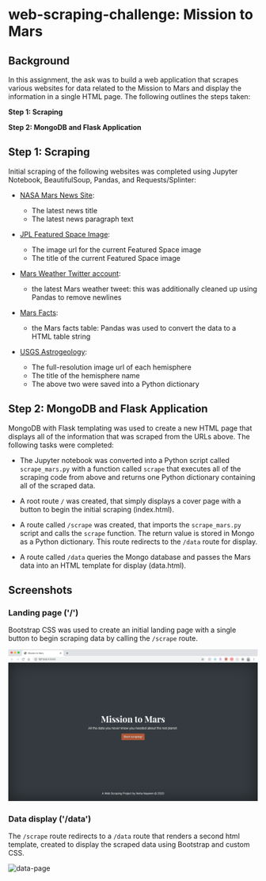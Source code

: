 # web-scraping-challenge: Mission to Mars

## Background
In this assignment, the ask was to build a web application that scrapes various websites for data related to the Mission to Mars and display the information in a single HTML page. The following outlines the steps taken:

**Step 1: Scraping**

**Step 2: MongoDB and Flask Application**


## Step 1: Scraping

Initial scraping of the following websites was completed using Jupyter Notebook, BeautifulSoup, Pandas, and Requests/Splinter:

* [NASA Mars News Site](https://mars.nasa.gov/news/): 
  * The latest news title 
  * The latest news paragraph text

* [JPL Featured Space Image](https://www.jpl.nasa.gov/spaceimages/?search=&category=Mars): 
  * The image url for the current Featured Space image
  * The title of the current Featured Space image

* [Mars Weather Twitter account](https://twitter.com/marswxreport?lang=en): 
  * the latest Mars weather tweet: this was additionally cleaned up using Pandas to remove newlines

* [Mars Facts](https://space-facts.com/mars/): 
  * the Mars facts table: Pandas was used to convert the data to a HTML table string

* [USGS Astrogeology](https://astrogeology.usgs.gov/search/results?q=hemisphere+enhanced&k1=target&v1=Mars): 
  * The full-resolution image url of each hemisphere
  * The title of the hemisphere name
  * The above two were saved into a Python dictionary

## Step 2: MongoDB and Flask Application

MongoDB with Flask templating was used to create a new HTML page that displays all of the information that was scraped from the URLs above. The following tasks were completed:

* The Jupyter notebook was converted into a Python script called `scrape_mars.py` with a function called `scrape` that executes all of the scraping code from above and returns one Python dictionary containing all of the scraped data.

* A root route `/` was created, that simply displays a cover page with a button to begin the initial scraping (index.html).

* A route called `/scrape` was created, that imports the `scrape_mars.py` script and calls the `scrape` function. The return value is stored in Mongo as a Python dictionary. This route redirects to the `/data` route for display.

* A route called `/data` queries the Mongo database and passes the Mars data into an HTML template for display (data.html).

## Screenshots

### Landing page ('/')

Bootstrap CSS was used to create an initial landing page with a single button to begin scraping data by calling the `/scrape` route.

![landing-page](Mission_to_Mars/screenshots/Root-Route.png)

### Data display ('/data')

The `/scrape` route redirects to a `/data` route that renders a second html template, created to display the scraped data using Bootstrap and custom CSS.

![data-page](Mission_to_Mars/screenshots/Data-Route.png)
